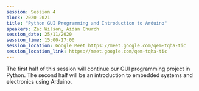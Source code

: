 ```yaml
---
session: Session 4
block: 2020-2021
title: "Python GUI Programming and Introduction to Arduino"
speakers: Zac Wilson, Aidan Church
session_date: 25/11/2020
session_time: 15:00-17:00
session_location: Google Meet https://meet.google.com/qem-tqha-tic
session_location_link: https://meet.google.com/qem-tqha-tic
---
```

The first half of this session will continue our GUI programming project in Python.
The second half will be an introduction to embedded systems and electronics using
Arduino.
